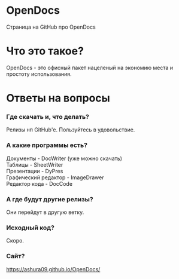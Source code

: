 # OpenDocs
Страница на GitHub про OpenDocs
# Что это такое?
OpenDocs - это офисный пакет нацеленый на экономию места и простоту использования.

# Ответы на вопросы

### Где скачать и, что делать?
Релизы нп GitHub'е. 
Пользуйтесь в удовольствие.
### А какие программы есть?
Документы - DocWriter (уже можно скачать)\
Таблицы - SheetWriter\
Презентации - DyPres\
Графический редактор - ImageDrawer\
Редактор кода - DocCode
### А где будут другие релизы?
Они перейдут в другую ветку.
### Исходный код?
Скоро.
### Сайт?
https://ashura09.github.io/OpenDocs/
